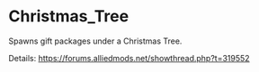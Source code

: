 # Christmas_Tree
Spawns gift packages under a Christmas Tree.

Details: https://forums.alliedmods.net/showthread.php?t=319552
